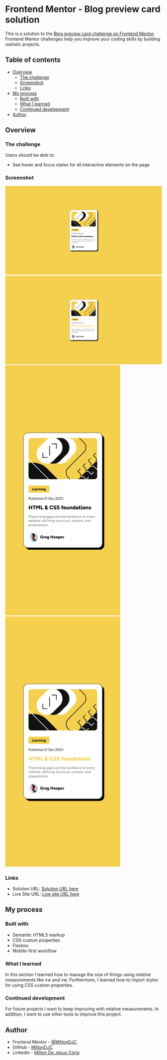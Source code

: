 # Frontend Mentor - Blog preview card solution

This is a solution to the [Blog preview card challenge on Frontend Mentor](https://www.frontendmentor.io/challenges/blog-preview-card-ckPaj01IcS). Frontend Mentor challenges help you improve your coding skills by building realistic projects.

## Table of contents

- [Overview](#overview)
  - [The challenge](#the-challenge)
  - [Screenshot](#screenshot)
  - [Links](#links)
- [My process](#my-process)
  - [Built with](#built-with)
  - [What I learned](#what-i-learned)
  - [Continued development](#continued-development)
- [Author](#author)

## Overview

### The challenge

Users should be able to:

- See hover and focus states for all interactive elements on the page

### Screenshot

![large view](./large-view.png)
![large view focused](./large-view-focused.png)
![mobile view](./mobile-view.png)
![mobile view focused](./mobile-view-focused.png)

### Links

- Solution URL: [Solution URL here](https://your-solution-url.com)
- Live Site URL: [Live site URL here](https://miltondjc.github.io/blog-preview-card-fm/)

## My process

### Built with

- Semantic HTML5 markup
- CSS custom properties
- Flexbox
- Mobile-first workflow

### What I learned

In this section I learned how to manage the size of things using relative measurements like vw and vw. Furthermore, I learned how to import styles for using CSS custom properties.

### Continued development

For future projects I want to keep improving with relative measurements. In addition, I want to use other tools to improve this project.

## Author

- Frontend Mentor - [@MiltonDJC](https://www.frontendmentor.io/profile/MiltonDJC)
- GitHub - [MiltonDJC](https://github.com/MiltonDJC)
- Linkedin - [Milton De Jesus Coria](www.linkedin.com/in/milton-de-jesus-coria-011749234)
